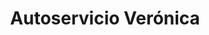 ---
title: "Autoservicio Verónica"
url: /espinoso-del-rey/autoservicio-veronica/
shop: Lebensmittel
---